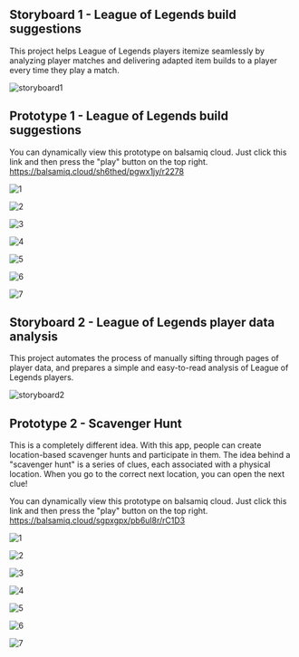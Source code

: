 ## Storyboard 1 - League of Legends build suggestions
This project helps League of Legends players itemize seamlessly by analyzing player matches and delivering adapted item builds to a player every time they play a match.

![storyboard1](https://i.imgur.com/rlsCImc.jpg)

## Prototype 1 - League of Legends build suggestions

You can dynamically view this prototype on balsamiq cloud. Just click this link and then press the "play" button on the top right.
https://balsamiq.cloud/sh6thed/pgwx1jy/r2278

![1](https://i.imgur.com/VWdxhKh.png)

![2](https://i.imgur.com/t8BXLm3.png)

![3](https://i.imgur.com/Yvvf3jO.png)

![4](https://i.imgur.com/QGFPagX.png)

![5](https://i.imgur.com/bKyQTyI.png)

![6](https://i.imgur.com/m8Stu8U.png)

![7](https://i.imgur.com/VoteJAM.png)

## Storyboard 2 - League of Legends player data analysis
This project automates the process of manually sifting through pages of player data, and prepares a simple and easy-to-read analysis of League of Legends players.

![storyboard2](https://i.imgur.com/BbVcyys.jpg)

## Prototype 2 - Scavenger Hunt

This is a completely different idea. With this app, people can create location-based scavenger hunts and participate in them. The idea behind a "scavenger hunt" is a series of clues, each associated with a physical location. When you go to the correct next location, you can open the next clue!

You can dynamically view this prototype on balsamiq cloud. Just click this link and then press the "play" button on the top right.
https://balsamiq.cloud/sgpxgpx/pb6ul8r/rC1D3

![1](https://i.imgur.com/9cRBGHg.png)

![2](https://i.imgur.com/DKAMcY6.png)

![3](https://i.imgur.com/Vyho9ry.png)

![4](https://i.imgur.com/x3PwCRU.png)

![5](https://i.imgur.com/QHRWxjc.png)

![6](https://i.imgur.com/AmLsndV.png)

![7](https://i.imgur.com/JE6XOYh.png)
